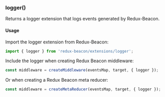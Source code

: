 ### logger()

Returns a logger extension that logs events generated by Redux-Beacon.

#### Usage

Import the logger extension from Redux-Beacon:

```js
import { logger } from 'redux-beacon/extensions/logger';
```

Include the logger when creating Redux Beacon middleware:

```js
const middleware = createMiddleware(eventsMap, target, { logger });
```

Or when creating a Redux Beacon meta reducer:

```js
const middleware = createMetaReducer(eventsMap, target, { logger });
```
